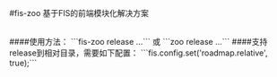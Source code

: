 #fis-zoo
基于FIS的前端模块化解决方案



<br>
####使用方法：
```fis-zoo release ...``` 或 ```zoo release ...```
####支持release到相对目录，需要如下配置：
```fis.config.set('roadmap.relative', true);```